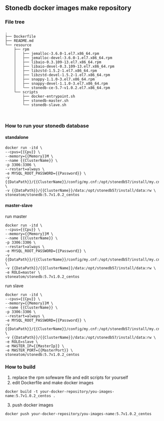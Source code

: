 ## Stonedb docker images make repository


### File tree

```
.
├── Dockerfile
├── README.md
└── resource
    ├── rpm
    │   ├── jemalloc-3.6.0-1.el7.x86_64.rpm
    │   ├── jemalloc-devel-3.6.0-1.el7.x86_64.rpm
    │   ├── libaio-0.3.109-13.el7.x86_64.rpm
    │   ├── libaio-devel-0.3.109-13.el7.x86_64.rpm
    │   ├── libzstd-1.5.2-1.el7.x86_64.rpm
    │   ├── libzstd-devel-1.5.2-1.el7.x86_64.rpm
    │   ├── snappy-1.1.0-3.el7.x86_64.rpm
    │   ├── snappy-devel-1.1.0-3.el7.x86_64.rpm
    │   └── stonedb-ce-5.7-v1.0.2.el7.x86_64.rpm
    └── scripts
        ├── docker-entrypoint.sh
        ├── stonedb-master.sh
        └── stonedb-slave.sh

        
```

### How to run your stonedb database
#### standalone
```shell
docker run -itd \
--cpus={{Cpu}} \
--memory={{Memory}}M \
--name {{ClusterName}} \
-p 3306:3306 \
--restart=always \
-e MYSQL_ROOT_PASSWORD={{Password}} \
-v {{DataPath}}/{{ClusterName}}/config/my.cnf:/opt/stonedb57/install/my.cnf:rw \
-v {{DataPath}}/{{ClusterName}}/data:/opt/stonedb57/install/data:rw \
stoneatom/stonedb:5.7v1.0.2_centos
```

#### master-slave
run master
```shell
docker run -itd \
--cpus={{Cpu}} \
--memory={{Memory}}M \
--name {{ClusterName}} \
-p 3306:3306 \
--restart=always \
-e MYSQL_ROOT_PASSWORD={{Password}} \
-v {{DataPath}}/{{ClusterName}}/config/my.cnf:/opt/stonedb57/install/my.cnf:rw \
-v {{DataPath}}/{{ClusterName}}/data:/opt/stonedb57/install/data:rw \
-e ROLE=master \
stoneatom/stonedb:5.7v1.0.2_centos
```

run slave
```shell
docker run -itd \
--cpus={{Cpu}} \
--memory={{Memory}}M \
--name {{ClusterName}} \
-p 3306:3306 \
--restart=always \
-e MYSQL_ROOT_PASSWORD={{Password}} \
-v {{DataPath}}/{{ClusterName}}/config/my.cnf:/opt/stonedb57/install/my.cnf:rw \
-v {{DataPath}}/{{ClusterName}}/data:/opt/stonedb57/install/data:rw \
-e ROLE=slave \
-e MASTER_IP={{MasterIp}} \
-e MASTER_PORT={{MasterPort}} \
stoneatom/stonedb:5.7v1.0.2_centos
```

### How to build

1. replace the rpm sofeware file and edit scripts for yourself
2. edit Dockerfile and make docker images
```
docker build -t your-docker-repository/you-images-name:5.7v1.0.2_centos .
```
3. push docker images
```
docker push your-docker-repository/you-images-name:5.7v1.0.2_centos 
```